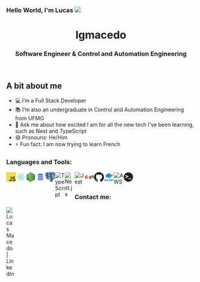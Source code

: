 <h3>Hello World, I'm Lucas <img src="https://github.com/TheDudeThatCode/TheDudeThatCode/blob/master/Assets/Hi.gif" width="24" /> </h3>

<div align="center">
  <h1>lgmacedo</h1>
  <h3>Software Engineer & Control and Automation Engineering</h3><br>
</div>

## A bit about me
- 💻 I’m a Full Stack Developer
- 📚 I’m also an undergraduate in Control and Automation Engineering from UFMG
- 💬 Ask me about how excited I am for all the new tech I've been learning, such as Nest and TypeScript
- 😄 Pronouns: He/Him
- ⚡ Fun fact: I am now trying to learn French

### Languages and Tools:

[<img align="left" alt="JavaScript" width="26px" src="https://raw.githubusercontent.com/github/explore/80688e429a7d4ef2fca1e82350fe8e3517d3494d/topics/javascript/javascript.png" />][linkedin]
[<img align="left" alt="React" width="26px" src="https://raw.githubusercontent.com/github/explore/80688e429a7d4ef2fca1e82350fe8e3517d3494d/topics/react/react.png" />][linkedin]
[<img align="left" alt="Node.js" width="26px" src="https://raw.githubusercontent.com/github/explore/80688e429a7d4ef2fca1e82350fe8e3517d3494d/topics/nodejs/nodejs.png" />][linkedin]
[<img align="left" alt="SQL" width="26px" src="https://raw.githubusercontent.com/github/explore/80688e429a7d4ef2fca1e82350fe8e3517d3494d/topics/sql/sql.png" />][linkedin]
[<img align="left" alt="postgreSQL" width="26px" src="https://raw.githubusercontent.com/github/explore/80688e429a7d4ef2fca1e82350fe8e3517d3494d/topics/postgresql/postgresql.png" />][linkedin]
[<img align="left" alt="TypeScript" width="26px" src="https://upload.wikimedia.org/wikipedia/commons/thumb/4/4c/Typescript_logo_2020.svg/2048px-Typescript_logo_2020.svg.png" />][linkedin]
[<img align="left" alt="Nest.js" width="26px" src="https://seeklogo.com/images/N/nestjs-logo-09342F76C0-seeklogo.com.png" />][linkedin]
[<img align="left" alt="Jest" width="26px" src="https://cdn.freebiesupply.com/logos/large/2x/jest-logo-png-transparent.png" />][linkedin]
[<img align="left" alt="Git" width="26px" src="https://raw.githubusercontent.com/github/explore/80688e429a7d4ef2fca1e82350fe8e3517d3494d/topics/git/git.png" />][linkedin]
[<img align="left" alt="GitHub" width="26px" src="https://raw.githubusercontent.com/github/explore/78df643247d429f6cc873026c0622819ad797942/topics/github/github.png" />][linkedin]
[<img align="left" alt="Docker" width="26px" src="https://raw.githubusercontent.com/github/explore/80688e429a7d4ef2fca1e82350fe8e3517d3494d/topics/docker/docker.png" />][linkedin]
[<img align="left" alt="AWS" width="26px" src="https://w7.pngwing.com/pngs/862/624/png-transparent-aws-vector-brand-logos-icon.png" />][linkedin]
[<img align="left" alt="Terminal" width="26px" src="https://raw.githubusercontent.com/github/explore/80688e429a7d4ef2fca1e82350fe8e3517d3494d/topics/terminal/terminal.png" />][linkedin]

<br/>
<br/>

### Contact me:
[<img align="left" alt="Lucas Macedo | LinkedIn" width="22px" src="https://cdn.jsdelivr.net/npm/simple-icons@v3/icons/linkedin.svg" />][linkedin]

<br/>

[linkedin]: https://www.linkedin.com/in/lgmacedo
